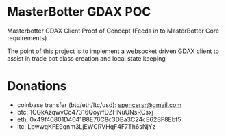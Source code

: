 # MasterBotter GDAX POC

Masterbotter GDAX Client Proof of Concept (Feeds in to MasterBotter Core requirements)

The point of this project is to implement a websocket driven GDAX client to assist in trade bot class creation and local state keeping

# Donations

* coinbase transfer (btc/eth/ltc/usd): spencersr@gmail.com
* btc: 1CGkAzqwvCc47316QoyrfDZHNuUNsRCsxj
* eth: 0x49f40801D4041B8E76C8c3DBa3C24cE62BF8Ebf5
* ltc: LbwwqKFE9qnm3LjEWCRVHqF4F7Th6sNjYz
